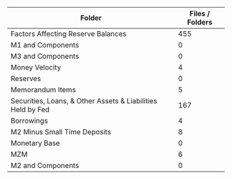 | Folder                                                      |   Files / Folders |
|-------------------------------------------------------------|-------------------|
| Factors Affecting Reserve Balances                          |               455 |
| M1 and Components                                           |                 0 |
| M3 and Components                                           |                 0 |
| Money Velocity                                              |                 4 |
| Reserves                                                    |                 0 |
| Memorandum Items                                            |                 5 |
| Securities, Loans, & Other Assets & Liabilities Held by Fed |               167 |
| Borrowings                                                  |                 4 |
| M2 Minus Small Time Deposits                                |                 8 |
| Monetary Base                                               |                 0 |
| MZM                                                         |                 6 |
| M2 and Components                                           |                 0 |